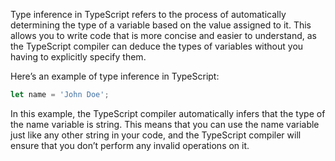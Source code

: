Type inference in TypeScript refers to the process of automatically determining the type of a variable based on the value assigned to it. This allows you to write code that is more concise and easier to understand, as the TypeScript compiler can deduce the types of variables without you having to explicitly specify them.

Here’s an example of type inference in TypeScript:

```ts
let name = 'John Doe';
```

In this example, the TypeScript compiler automatically infers that the type of the name variable is string. This means that you can use the name variable just like any other string in your code, and the TypeScript compiler will ensure that you don’t perform any invalid operations on it.